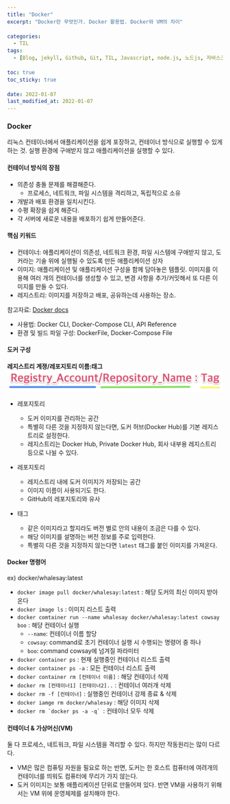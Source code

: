 ```yaml
---
title: "Docker"
excerpt: "Docker란 무엇인가. Docker 활용법. Docker와 VM의 차이"

categories:
  - TIL
tags:
  - [Blog, jekyll, Github, Git, TIL, Javascript, node.js, 노드js, 자바스크립트, docker, vm, docker 명령어, docker 사용법]

toc: true
toc_sticky: true
 
date: 2022-01-07
last_modified_at: 2022-01-07
---
```

### Docker
리눅스 컨테이너에서 애플리케이션을 쉽게 포장하고, 컨테이너 방식으로 실행할 수 있게 하는 것. 실행 환경에 구애받지 않고 애플리케이션을 실행할 수 있다.

#### 컨테이너 방식의 장점
* 의존성 충돌 문제를 해결해준다.
  * 프로세스, 네트워크, 파일 시스템을 격리하고, 독립적으로 소유
* 개발과 배포 환경을 일치시킨다.
* 수평 확장을 쉽게 해준다.
* 각 서버에 새로운 내용을 배포하기 쉽게 만들어준다.

#### 핵심 키워드
* 컨테이너: 애플리케이션이 의존성, 네트워크 환경, 파일 시스템에 구애받지 않고, 도커라는 기술 위에 실행될 수 있도록 만든 애플리케이션 상자
* 이미지: 애플리케이션 및 애플리케이션 구성을 함께 담아놓은 템플릿. 이미지를 이용해 여러 개의 컨테이너를 생성할 수 있고, 변경 사항을 추가/커밋해서 또 다른 이미지를 만들 수 있다.
* 레지스트리: 이미지를 저장하고 배포, 공유하는데 사용하는 장소.

참고자료: [Docker docs](https://docs.docker.com/engine/reference/commandline/container_run/)

* 사용법: Docker CLI, Docker-Compose CLI, API Reference
* 환경 및 빌드 파일 구성: DockerFile, Docker-Compose File

#### 도커 구성
**레지스트리 계졍/레포지토리 이름:태그**
![docker](/assets/images/docker.png)
* 레포지토리
  * 도커 이미지를 관리하는 공간
  * 특별히 다른 것을 지정하지 않는다면, 도커 허브(Docker Hub)를 기본 레지스트리로 설정한다.
  * 레지스트리는 Docker Hub, Private Docker Hub, 회사 내부용 레지스트리 등으로 나뉠 수 있다.

* 레포지토리
  * 레지스트리 내에 도커 이미지가 저장되는 공간
  * 이미지 이름이 사용되기도 한다.
  * GitHub의 레포지토리와 유사

* 태그
  * 같은 이미지라고 할지라도 버전 별로 안의 내용이 조금은 다를 수 있다.
  * 해당 이미지를 설명하는 버전 정보를 주로 입력한다.
  * 특별히 다른 것을 지정하지 않는다면 `latest` 태그를 붙인 이미지를 가져온다.

#### Docker 명령어
ex) docker/whalesay:latest
* `docker image pull docker/whalesay:latest` : 해당 도커의 최신 이미지 받아온다
* `docker image ls` : 이미지 리스트 출력
* `docker comtainer run --name whalesay docker/whalesay:latest cowsay boo` : 해댱 컨테이너 실행
  * `--name`: 컨테이너 이름 할당
  * `cowsay`: command로 초기 컨테이너 실행 시 수행되는 명령어 중 하나
  * `boo`: command cowsay에 넘겨질 파라미터
* `docker container ps` : 현재 실행중인 컨테이너 리스트 출력
* `docker container ps -a` : 모든 컨테이너 리스트 출력
* `docker container rm [컨테이너 이름]` : 해당 컨테이너 삭제
* `docker rm [컨테이너1] [컨테이너2]..` : 컨테이너 여러개 삭제
* `docker rm -f [컨테이너]` : 실행중인 컨테이너 강제 종료 & 삭제
* `docker iamge rm docker/whalesay` : 해당 이미지 삭제
* ```docker rm `docker ps -a -q` ```: 컨테이너 모두 삭제

#### 컨테이너 & 가상머신(VM)
둘 다 프로세스, 네트워크, 파일 시스템을 격리할 수 있다. 하지만 작동원리는 많이 다르다.
* VM은 많은 컴퓨팅 자원을 필요로 하는 반면, 도커는 한 호스트 컴퓨터에 여려개의 컨테이너를 띄워도 컴퓨터에 무리가 가지 않는다.
* 도커 이미지는 보통 애플리케이션 단위로 만들어져 있다. 반면 VM을 사용하기 위해서는 VM 위에 운영체제를 설치해야 한다.

